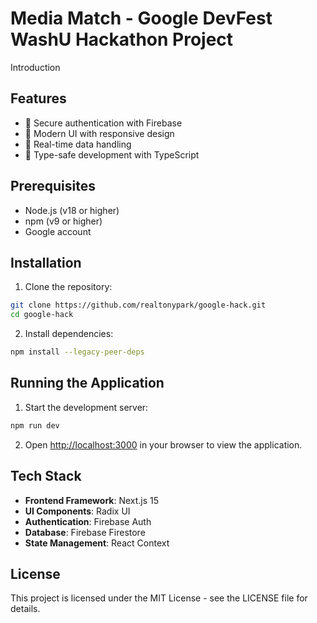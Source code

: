 # Media Match - Google DevFest WashU Hackathon Project

Introduction

## Features

- 🔐 Secure authentication with Firebase
- 📱 Modern UI with responsive design
- 🔄 Real-time data handling
- 🎯 Type-safe development with TypeScript

## Prerequisites

- Node.js (v18 or higher)
- npm (v9 or higher)
- Google account

## Installation

1. Clone the repository:
```bash
git clone https://github.com/realtonypark/google-hack.git
cd google-hack
```

2. Install dependencies:
```bash
npm install --legacy-peer-deps
```


## Running the Application

1. Start the development server:
```bash
npm run dev
```

2. Open [http://localhost:3000](http://localhost:3000) in your browser to view the application.


## Tech Stack

- **Frontend Framework**: Next.js 15
- **UI Components**: Radix UI
- **Authentication**: Firebase Auth
- **Database**: Firebase Firestore
- **State Management**: React Context


## License

This project is licensed under the MIT License - see the LICENSE file for details. 
